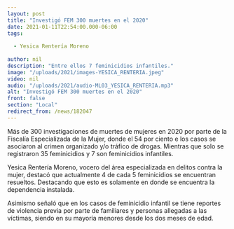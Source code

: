 ```yaml
---
layout: post
title: "Investigó FEM 300 muertes en el 2020"
date: 2021-01-11T22:54:00.000-06:00
tags:
  
  - Yesica Rentería Moreno
  
author: nil
description: "Entre ellos 7 feminicidios infantiles."
image: "/uploads/2021/images-YESICA_RENTERIA.jpeg"
video: nil
audio: "/uploads/2021/audio-ML03_YESICA_RENTERIA.mp3"
alt: "Investigó FEM 300 muertes en el 2020"
front: false
section: "Local"
redirect_from: /news/182047
---
```


Más de 300 investigaciones de muertes de mujeres en 2020 por parte de la Fiscalía Especializada de la Mujer, donde el 54 por ciento e los casos se asociaron al crimen organizado y/o tráfico de drogas. Mientras que solo se registraron 35 feminicidios y 7 son feminicidios infantiles.

Yesica Rentería Moreno, vocero del área especializada en delitos contra la mujer, destacó que actualmente 4 de cada 5 feminicidios se encuentran resueltos. Destacando que esto es solamente en donde se encuentra la dependencia instalada.

Asimismo señaló que en los casos de feminicidio infantil se tiene reportes de violencia previa por parte de familiares y personas allegadas a las víctimas, siendo en su mayoría menores desde los dos meses de edad.